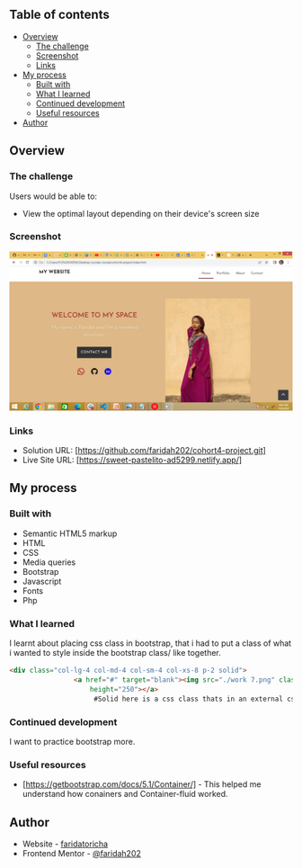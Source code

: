 
## Table of contents

- [Overview](#overview)
  - [The challenge](#the-challenge)
  - [Screenshot](#screenshot)
  - [Links](#links)
- [My process](#my-process)
  - [Built with](#built-with)
  - [What I learned](#what-i-learned)
  - [Continued development](#continued-development)
  - [Useful resources](#useful-resources)
- [Author](#author)

## Overview

### The challenge

Users would be able to:

- View the optimal layout depending on their device's screen size

### Screenshot

![](./Screenshot%20(83).png)

### Links

- Solution URL: [https://github.com/faridah202/cohort4-project.git]
- Live Site URL: [https://sweet-pastelito-ad5299.netlify.app/]

## My process

### Built with

- Semantic HTML5 markup
- HTML
- CSS 
- Media queries
- Bootstrap
- Javascript
- Fonts
- Php

### What I learned

I learnt about placing css class in bootstrap, that i had to put a class of what i wanted to style inside the bootstrap class/ like together.
```html
<div class="col-lg-4 col-md-4 col-sm-4 col-xs-8 p-2 solid">
                <a href="#" target="blank"><img src="./work 7.png" class="img-fluid" alt="work 7" width="450"
                    height="250"></a>
                     #Solid here is a css class thats in an external css.
```


### Continued development

I want to practice bootstrap more.

### Useful resources

- [https://getbootstrap.com/docs/5.1/Container/] - This helped me understand how conainers and Container-fluid worked.

## Author

- Website - [faridatoricha](https://github.com/faridah202)
- Frontend Mentor - [@faridah202](https://www.frontendmentor.io/profile/faridah202)

